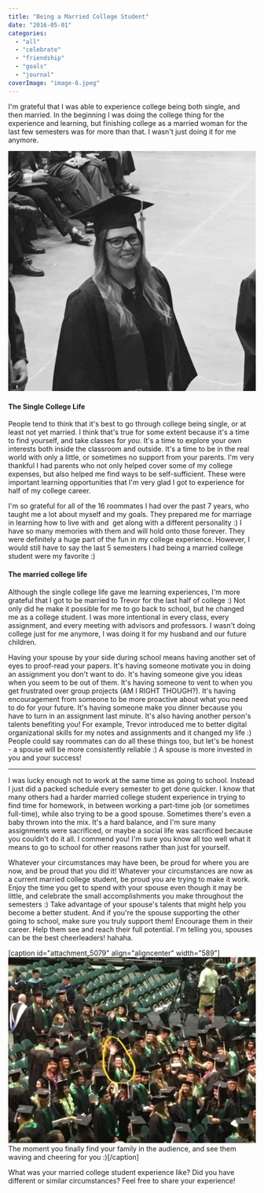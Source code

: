 ```yaml
---
title: "Being a Married College Student"
date: "2016-05-01"
categories: 
  - "all"
  - "celebrate"
  - "friendship"
  - "goals"
  - "journal"
coverImage: "image-6.jpeg"
---
```


I'm grateful that I was able to experience college being both single, and then married. In the beginning I was doing the college thing for the experience and learning, but finishing college as a married woman for the last few semesters was for more than that. I wasn't just doing it for me anymore.

![Graduation, UVU graduation, bachelors degree, earning your bachelors degree, college graduation, being a married college student, college student life, married college student life, marriage advice, marriage advice in college, newlyweds advice, relationship specialist, relationship help ](images/image-8.jpeg)

#### The Single College Life

People tend to think that it's best to go through college being single, or at least not yet married. I think that's true for some extent because it's a time to find yourself, and take classes for _you_. It's a time to explore your own interests both inside the classroom and outside. It's a time to be in the real world with only a little, or sometimes no support from your parents. I'm very thankful I had parents who not only helped cover some of my college expenses, but also helped me find ways to be self-sufficient. These were important learning opportunities that I'm very glad I got to experience for half of my college career.

I'm so grateful for all of the 16 roommates I had over the past 7 years, who taught me a lot about myself and my goals. They prepared me for marriage in learning how to live with and  get along with a different personality :) I have so many memories with them and will hold onto those forever. They were definitely a huge part of the fun in my college experience. However, I would still have to say the last 5 semesters I had being a married college student were my favorite :)

#### The married college life

Although the single college life gave me learning experiences, I'm more grateful that I got to be married to Trevor for the last half of college :) Not only did he make it possible for me to go back to school, but he changed me as a college student. I was more intentional in every class, every assignment, and every meeting with advisors and professors. I wasn't doing college just for me anymore, I was doing it for my husband and our future children.

Having your spouse by your side during school means having another set of eyes to proof-read your papers. It's having someone motivate you in doing an assignment you don't want to do. It's having someone give you ideas when you seem to be out of them. It's having someone to vent to when you get frustrated over group projects (AM I RIGHT THOUGH?). It's having encouragement from someone to be more proactive about what you need to do for your future. It's having someone make you dinner because you have to turn in an assignment last minute. It's also having another person's talents benefiting you! For example, Trevor introduced me to better digital organizational skills for my notes and assignments and it changed my life :) People could say roommates can do all these things too, but let's be honest - a spouse will be more consistently reliable :) A spouse is more invested in you and your success!

* * *

I was lucky enough not to work at the same time as going to school. Instead I just did a packed schedule every semester to get done quicker. I know that many others had a harder married college student experience in trying to find time for homework, in between working a part-time job (or sometimes full-time), while also trying to be a good spouse. Sometimes there's even a baby thrown into the mix. It's a hard balance, and I'm sure many assignments were sacrificed, or maybe a social life was sacrificed because you couldn't do it all. I commend you! I'm sure you know all too well what it means to go to school for other reasons rather than just for yourself.

Whatever your circumstances may have been, be proud for where you are now, and be proud that you did it! Whatever your circumstances are now as a current married college student, be proud you are trying to make it work. Enjoy the time you get to spend with your spouse even though it may be little, and celebrate the small accomplishments you make throughout the semesters :) Take advantage of your spouse's talents that might help you become a better student. And if you're the spouse supporting the other going to school, make sure you truly support them! Encourage them in their career. Help them see and reach their full potential. I'm telling you, spouses can be the best cheerleaders! hahaha.

\[caption id="attachment\_5079" align="aligncenter" width="589"\]![Graduation, UVU graduation, bachelors degree, earning your bachelors degree, college graduation, being a married college student, college student life, married college student life, marriage advice, marriage advice in college, newlyweds advice, relationship specialist, relationship help ](images/IMG_1055.jpg) The moment you finally find your family in the audience, and see them waving and cheering for you :)\[/caption\]

What was your married college student experience like? Did you have different or similar circumstances? Feel free to share your experience!
